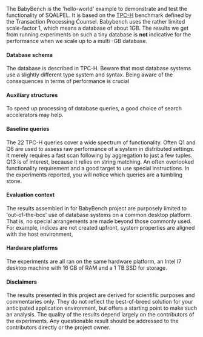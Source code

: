 The BabyBench is the 'hello-world' example to demonstrate and test the functionality of SQALPEL. It is based on the [TPC-H](tpc.org) benchmark defined by the Transaction Processing Counsel. Babybench uses the rather limited scale-factor 1, which means a database of about 1GB. The results we get from running experiments on such a tiny database is **not** indicative for the performance when we scale up to a multi -GB database.
#### Database schema
The database is described in TPC-H. Beware that most database systems use a slightly different type system and syntax. Being aware of the consequences in terms of performance is crucial

#### Auxiliary structures
To speed up processing of database queries, a good choice of search accelerators may help.

#### Baseline queries
The 22 TPC-H queries cover a wide spectrum of functionality. Often Q1 and Q6 are used to assess raw performance of a system in distributed settings. It merely requires a fast scan following by aggregation to just a few   tuples. Q13 is of interest, because it relies on string matching. An often overlooked functionality requirement and a good target to use special instructions. In the experiments reported, you will notice which queries are a  tumbling stone.

#### Evaluation context
The results assembled in for BabyBench project are purposely limited to 'out-of-the-box' use of database systems on a  common desktop platform. That is, no special arrangements are made beyond those commonly used. For example, indices are not created upfront,  system properties are aligned with the host environment,

#### Hardware platforms
The experiments are all ran on the same hardware platform, an Intel I7 desktop machine with 16 GB of RAM and a 1 TB SSD for storage.

#### Disclaimers
The results presented in this project are derived for scientific purposes and commentaries only. They do not reflect the best-of-breed solution for your anticipated application environment,  but offers a starting point to make such an analysis. The quality of the results depend largely on the contributors of the experiments. Any questionable result should be addressed to the contributors directly  or the project owner.
